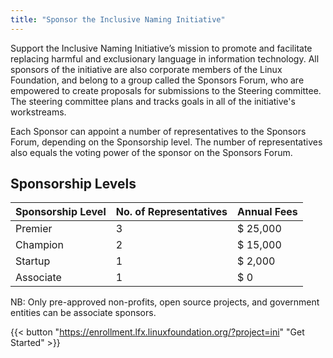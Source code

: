 ```yaml
---
title: "Sponsor the Inclusive Naming Initiative"
---
```


Support the Inclusive Naming Initiative’s mission to promote and facilitate replacing harmful and exclusionary language in information technology. All sponsors of the initiative are also corporate members of the Linux Foundation, and belong to a group called the Sponsors Forum, who are empowered to create proposals for submissions to the Steering committee. The steering committee plans and tracks goals in all of the initiative's workstreams.

Each Sponsor can appoint a number of representatives to the Sponsors Forum, depending on the Sponsorship level. The number of representatives also equals the voting power of the sponsor on the Sponsors Forum.

## Sponsorship Levels

| Sponsorship Level | No. of Representatives              | Annual Fees   |
|-------------------|-------------------------------------|---------------|
|Premier            | 3                                   | $ 25,000      |
|Champion           | 2                                   | $ 15,000      |
|Startup            | 1                                   | $ 2,000       |
|Associate          | 1                                   | $ 0           |

NB: Only pre-approved non-profits, open source projects, and government entities can be associate sponsors.      

{{< button "https://enrollment.lfx.linuxfoundation.org/?project=ini" "Get Started" >}}